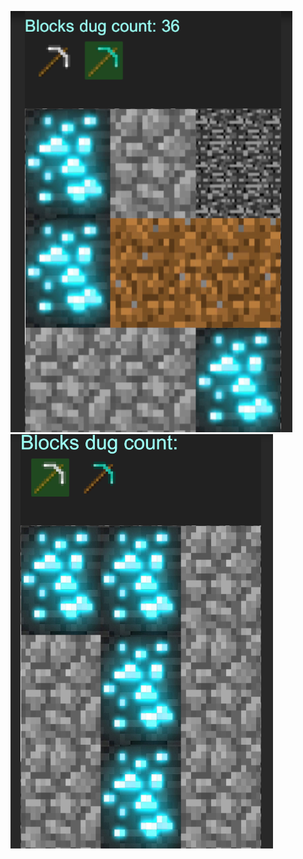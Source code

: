 ![alt text](https://github.com/Anonymous22331/HyperCasualMinecraft/blob/main/GameScreen1.png?raw=true)
![alt text](https://github.com/Anonymous22331/HyperCasualMinecraft/blob/main/GameScreen2.png?raw=true)
